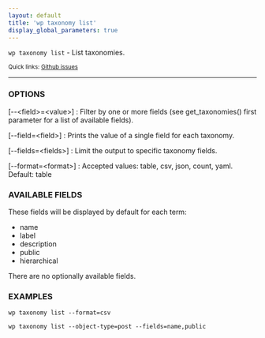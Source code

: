```yaml
---
layout: default
title: 'wp taxonomy list'
display_global_parameters: true
---
```


`wp taxonomy list` - List taxonomies.

<small>Quick links: <a href="https://github.com/wp-cli/wp-cli/issues?q=is%3Aopen+label%3Acommand%3Alist+sort%3Aupdated-desc">Github issues</a></small>

<hr />

### OPTIONS

[\--&lt;field&gt;=&lt;value&gt;]
: Filter by one or more fields (see get_taxonomies() first parameter for a list of available fields).

[\--field=&lt;field&gt;]
: Prints the value of a single field for each taxonomy.

[\--fields=&lt;fields&gt;]
: Limit the output to specific taxonomy fields.

[\--format=&lt;format&gt;]
: Accepted values: table, csv, json, count, yaml. Default: table

### AVAILABLE FIELDS

These fields will be displayed by default for each term:

* name
* label
* description
* public
* hierarchical

There are no optionally available fields.

### EXAMPLES

    wp taxonomy list --format=csv

    wp taxonomy list --object-type=post --fields=name,public



